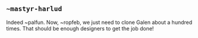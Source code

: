 ## `~mastyr-harlud`
Indeed ~palfun. Now, ~ropfeb, we just need to clone Galen about a hundred times. That should be enough designers to get the job done!